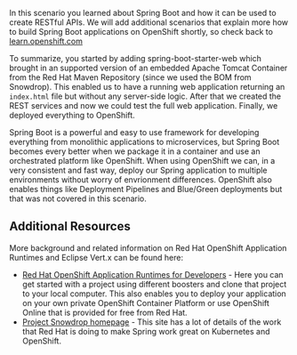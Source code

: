 In this scenario you learned about Spring Boot and how it can be used to create RESTful APIs. We will add additional scenarios that explain more how to build Spring Boot applications on OpenShift shortly, so check back to [learn.openshift.com](http://learn.openshift.com)

To summarize, you started by adding spring-boot-starter-web which brought in an supported version of an embedded Apache Tomcat Container from the Red Hat Maven Repository (since we used the BOM from Snowdrop). This enabled us to have a running web application returning an `index.html` file but without any server-side logic. After that we created the REST services and now we could test the full web application. Finally, we deployed everything to OpenShift. 

Spring Boot is a powerful and easy to use framework for developing everything from monolithic applications to microservices, but Spring Boot becomes every better when we package it in a container and use an orchestrated platform like OpenShift. When using OpenShift we can, in a very consistent and fast way, deploy our Spring application to multiple environments without worry of envrionment differences. OpenShift also enables things like Deployment Pipelines and Blue/Green deployments but that was not covered in this scenario.  

## Additional Resources

More background and related information on Red Hat OpenShift Application Runtimes and Eclipse Vert.x can be found here:

* [Red Hat OpenShift Application Runtimes for Developers](https://developers.redhat.com/rhoar) - Here you can get started with a project using different boosters and clone that project to your local computer. This also enables you to deploy your application on your own private OpenShift Container Platform or use OpenShift Online that is provided for free from Red Hat.
* [Project Snowdrop homepage](https://snowdrop.me/) - This site has a lot of details of the work that Red Hat is doing to make Spring work great on Kubernetes and OpenShift.


